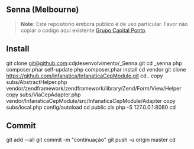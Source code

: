 ## Senna (Melbourne)

> **Note:** Este repositorio embora publico é de uso particular. Favor não copiar o codigo aqui existente [Grupo Capital Ponto](https://grupocapitalponto.com.br).

## Install
git clone git@github.com:cdjdesenvolvimento/_Senna.git
cd _senna
php composer.phar self-update
php composer.phar install
cd vendor
git clone https://github.com/Infanatica/InfanaticaCepModule.git
cd..
copy subs/AbstractHelper.php vendor/zendframework/zendframework/library/Zend/Form/View/Helper
copy subs/ViaCepAdapter.php vendor/InfanaticaCepModule/src/InfanaticaCepModule/Adapter
copy subs/local.php config/autoload
cd public
cls
php -S 127.0.0.1:8080
cd

## Commit
git add --all
git commit -m "continuação"
git push -u origin master
cd



